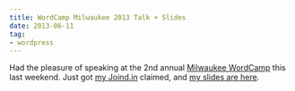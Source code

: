 ```yaml
---
title: WordCamp Milwaukee 2013 Talk + Slides
date: 2013-06-11
tag:
- wordpress
---
```

Had the pleasure of speaking at the 2nd annual [Milwaukee WordCamp](http://2013.milwaukee.wordcamp.org/) this last weekend.  Just got [my Joind.in](https://joind.in/talk/view/8658) claimed, and [my slides are here](/uploads/2013/WCMKE-7-Things-Aaron-Saray.pdf).
